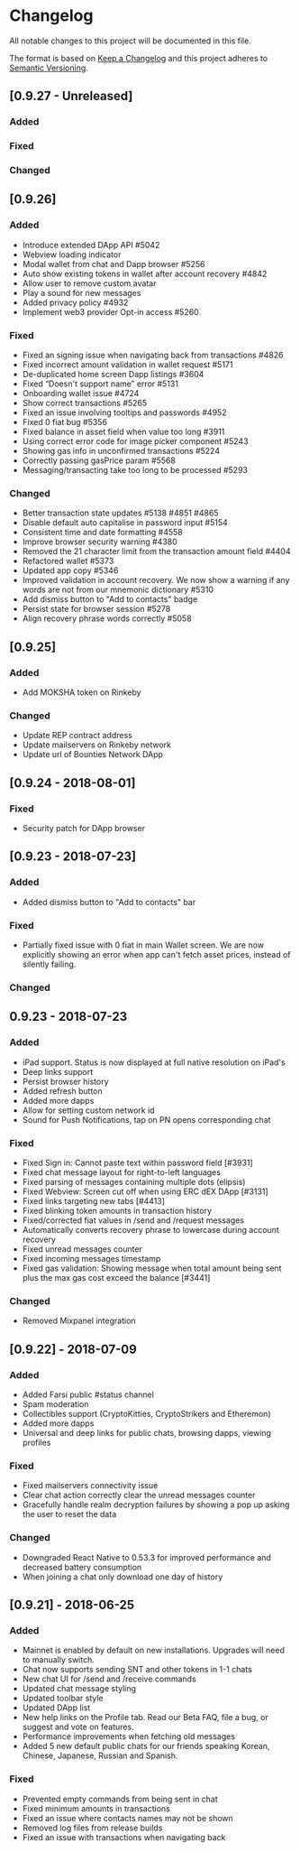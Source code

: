 # Changelog
All notable changes to this project will be documented in this file.

The format is based on [Keep a Changelog](http://keepachangelog.com/en/1.0.0/)
and this project adheres to [Semantic Versioning](http://semver.org/spec/v2.0.0.html).


## [0.9.27 - Unreleased]
### Added

### Fixed

### Changed

## [0.9.26]
### Added
- Introduce extended DApp API #5042
- Webview loading indicator
- Modal wallet from chat and Dapp browser #5256
- Auto show existing tokens in wallet after account recovery #4842
- Allow user to remove custom avatar
- Play a sound for new messages
- Added privacy policy #4932
- Implement web3 provider Opt-in access #5260
### Fixed
- Fixed an signing issue when navigating back from transactions #4826
- Fixed incorrect amount validation in wallet request #5171
- De-duplicated home screen Dapp listings #3604
- Fixed “Doesn't support name” error #5131
- Onboarding wallet issue #4724
- Show correct transactions #5265
- Fixed an issue involving tooltips and passwords #4952
- Fixed 0 fiat bug #5356
- Fixed balance in asset field when value too long #3911
- Using correct error code for image picker component #5243
- Showing gas info in unconfirmed transactions #5224
- Correctly passing gasPrice param #5568
- Messaging/transacting take too long to be processed #5293

### Changed
- Better transaction state updates #5138 #4851 #4865
- Disable default auto capitalise in password input #5154
- Consistent time and date formatting #4558
- Improve browser security warning #4380
- Removed the 21 character limit from the transaction amount field #4404
- Refactored wallet #5373
- Updated app copy #5346
- Improved validation in account recovery. We now show a warning if any words are not from our mnemonic dictionary #5310
- Add dismiss button to "Add to contacts" badge
- Persist state for browser session #5278
- Align recovery phrase words correctly #5058

## [0.9.25]
### Added
- Add MOKSHA token on Rinkeby

### Changed
- Update REP contract address
- Update mailservers on Rinkeby network
- Update url of Bounties Network DApp

## [0.9.24 - 2018-08-01]
### Fixed
- Security patch for DApp browser

## [0.9.23 - 2018-07-23]
### Added
- Added dismiss button to "Add to contacts" bar

### Fixed
- Partially fixed issue with 0 fiat in main Wallet screen. We are now explicitly showing an error when app can't fetch
asset prices, instead of silently failing.

### Changed

## 0.9.23 - 2018-07-23
### Added
- iPad support. Status is now displayed at full native resolution on iPad's
- Deep links support
- Persist browser history
- Added refresh button
- Added more dapps
- Allow for setting custom network id
- Sound for Push Notifications, tap on PN opens corresponding chat

### Fixed
- Fixed Sign in: Cannot paste text within password field [#3931]
- Fixed chat message layout for right-to-left languages
- Fixed parsing of messages containing multiple dots (elipsis)
- Fixed Webview: Screen cut off when using ERC dEX DApp [#3131]
- Fixed links targeting new tabs [#4413]
- Fixed blinking token amounts in transaction history
- Fixed/corrected fiat values in /send and /request messages
- Automatically converts recovery phrase to lowercase during account recovery
- Fixed unread messages counter
- Fixed incoming messages timestamp
- Fixed gas validation: Showing message when total amount being sent plus the max gas cost exceed the balance [#3441]

### Changed
- Removed Mixpanel integration

## [0.9.22] - 2018-07-09
### Added
- Added Farsi public #status channel
- Spam moderation
- Collectibles support (CryptoKitties, CryptoStrikers and Etheremon)
- Added more dapps
- Universal and deep links for public chats, browsing dapps, viewing profiles

### Fixed
- Fixed mailservers connectivity issue
- Clear chat action correctly clear the unread messages counter
- Gracefully handle realm decryption failures by showing a pop up asking the user to reset the data

### Changed
- Downgraded React Native to 0.53.3 for improved performance and decreased battery consumption
- When joining a chat only download one day of history

## [0.9.21] - 2018-06-25
### Added
- Mainnet is enabled by default on new installations. Upgrades will need to manually switch.
- Chat now supports sending SNT and other tokens in 1-1 chats
- New chat UI for /send and /receive commands
- Updated chat message styling
- Updated toolbar style
- Updated DApp list
- New help links on the Profile tab. Read our Beta FAQ, file a bug, or suggest and vote on features.
- Performance improvements when fetching old messages
- Added 5 new default public chats for our friends speaking Korean, Chinese, Japanese, Russian and Spanish.

### Fixed
- Prevented empty commands from being sent in chat
- Fixed minimum amounts in transactions
- Fixed an issue where contacts names may not be shown
- Removed log files from release builds
- Fixed an issue with transactions when navigating back
